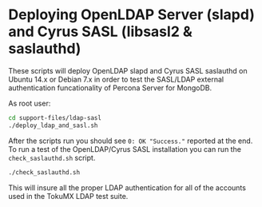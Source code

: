 # Deploying OpenLDAP Server (slapd) and Cyrus SASL (libsasl2 & saslauthd)

These scripts will deploy OpenLDAP slapd and Cyrus SASL saslauthd on
Ubuntu 14.x or Debian 7.x in order to test the SASL/LDAP external
authentication funcationality of Percona Server for MongoDB.

As root user:

```sh
cd support-files/ldap-sasl
./deploy_ldap_and_sasl.sh
```

After the scripts run you should see `0: OK "Success."` reported at the end. To run a test of the OpenLDAP/Cyrus SASL installation you can run the `check_saslauthd.sh` script.

```sh
./check_saslauthd.sh
```

This will insure all the proper LDAP authentication for all of the accounts used in the TokuMX LDAP test suite.
